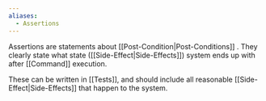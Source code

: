 ```yaml
---
aliases:
  - Assertions
---
```

Assertions are statements about [[Post-Condition|Post-Conditions]] . 
They clearly state what state ([[Side-Effect|Side-Effects]]) system ends up with after [[Command]] execution.

These can be written in [[Tests]], and should include all reasonable [[Side-Effect|Side-Effects]] that happen to the system.
